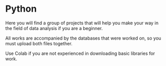 # Python
Here you will find a group of projects that will help you make your way in the field of data analysis if you are a beginner.

All works are accompanied by the databases that were worked on, so you must upload both files together.

Use Colab if you are not experienced in downloading basic libraries for work.
